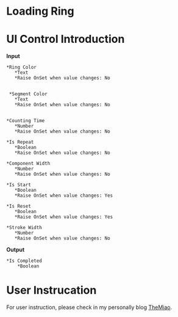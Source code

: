 # Loading Ring

# UI Control Introduction

**Input**

    *Ring Color
       *Text
       *Raise OnSet when value changes: No
      
      
     *Segment Color
       *Text
       *Raise OnSet when value changes: No
      
      
    *Counting Time
       *Number
       *Raise OnSet when value changes: No
      
    *Is Repeat
       *Boolean
       *Raise OnSet when value changes: No
      
    *Component Width
       *Number
       *Raise OnSet when value changes: No

    *Is Start
       *Boolean
       *Raise OnSet when value changes: Yes

    *Is Reset
       *Boolean
       *Raise OnSet when value changes: Yes

    *Stroke Width
       *Number
       *Raise OnSet when value changes: No
  
  **Output**
  
    *Is Completed
        *Boolean

# User Instrucation

For user instruction, please check in my personally blog [TheMiao](https://www.cnblogs.com/TheMiao/p/13332239.html).
